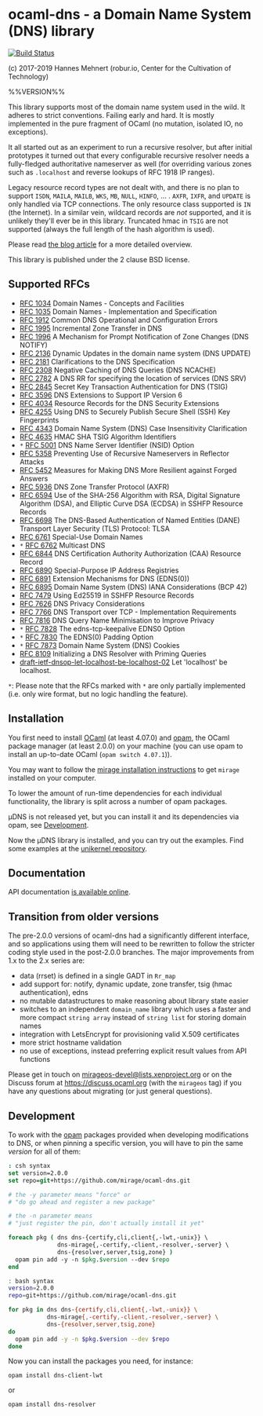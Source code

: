 # ocaml-dns - a Domain Name System (DNS) library

[![Build Status](https://travis-ci.org/mirage/ocaml-dns.svg?branch=master)](https://travis-ci.org/mirage/ocaml-dns)

(c) 2017-2019 Hannes Mehnert (robur.io, Center for the Cultivation of Technology)

%%VERSION%%

This library supports most of the domain name system used in the wild.  It
adheres to strict conventions.  Failing early and hard.  It is mostly
implemented in the pure fragment of OCaml (no mutation, isolated IO, no
exceptions).

It all started out as an experiment to run a recursive resolver, but after
initial prototypes it turned out that every configurable recursive resolver
needs a fully-fledged authoritative nameserver as well (for overriding various
zones such as `.localhost` and reverse lookups of RFC 1918 IP ranges).

Legacy resource record types are not dealt with, and there is no plan to support
`ISDN`, `MAILA`, `MAILB`, `WKS`, `MB`, `NULL`, `HINFO`, ... .  `AXFR`, `IXFR`,
and `UPDATE` is only handled via TCP connections.  The only resource class
supported is `IN` (the Internet).  In a similar vein, wildcard records are _not_
supported, and it is unlikely they'll ever be in this library.  Truncated hmac
in `TSIG` are not supported (always the full length of the hash algorithm is
used).

Please read [the blog article](https://hannes.nqsb.io/Posts/DNS) for a more
detailed overview.

This library is published under the 2 clause BSD license.

## Supported RFCs

* [RFC 1034](https://tools.ietf.org/html/rfc1034) Domain Names - Concepts and Facilities
* [RFC 1035](https://tools.ietf.org/html/rfc1035) Domain Names - Implementation and Specification
* [RFC 1912](https://tools.ietf.org/html/rfc1912) Common DNS Operational and Configuration Errors
* [RFC 1995](https://tools.ietf.org/html/rfc1995) Incremental Zone Transfer in DNS
* [RFC 1996](https://tools.ietf.org/html/rfc1996) A Mechanism for Prompt Notification of Zone Changes (DNS NOTIFY)
* [RFC 2136](https://tools.ietf.org/html/rfc2136) Dynamic Updates in the domain name system (DNS UPDATE)
* [RFC 2181](https://tools.ietf.org/html/rfc2181) Clarifications to the DNS Specification
* [RFC 2308](https://tools.ietf.org/html/rfc2308) Negative Caching of DNS Queries (DNS NCACHE)
* [RFC 2782](https://tools.ietf.org/html/rfc2782) A DNS RR for specifying the location of services (DNS SRV)
* [RFC 2845](https://tools.ietf.org/html/rfc2845) Secret Key Transaction Authentication for DNS (TSIG)
* [RFC 3596](https://tools.ietf.org/html/rfc3596) DNS Extensions to Support IP Version 6
* [RFC 4034](https://tools.ietf.org/html/rfc4034) Resource Records for the DNS Security Extensions
* [RFC 4255](https://tools.ietf.org/html/rfc4255) Using DNS to Securely Publish Secure Shell (SSH) Key Fingerprints
* [RFC 4343](https://tools.ietf.org/html/rfc4343) Domain Name System (DNS) Case Insensitivity Clarification
* [RFC 4635](https://tools.ietf.org/html/rfc4635) HMAC SHA TSIG Algorithm Identifiers
* `*` [RFC 5001](https://tools.ietf.org/html/rfc5001) DNS Name Server Identifier (NSID) Option
* [RFC 5358](https://tools.ietf.org/html/rfc5358) Preventing Use of Recursive Nameservers in Reflector Attacks
* [RFC 5452](https://tools.ietf.org/html/rfc5452) Measures for Making DNS More Resilient against Forged Answers
* [RFC 5936](https://tools.ietf.org/html/rfc5936) DNS Zone Transfer Protocol (AXFR)
* [RFC 6594](https://tools.ietf.org/html/rfc6594) Use of the SHA-256 Algorithm with RSA, Digital Signature Algorithm (DSA), and Elliptic Curve DSA (ECDSA) in SSHFP Resource Records
* [RFC 6698](https://tools.ietf.org/html/rfc6698.html) The DNS-Based Authentication of Named Entities (DANE) Transport Layer Security (TLS) Protocol: TLSA
* [RFC 6761](https://tools.ietf.org/html/rfc6761) Special-Use Domain Names
* `*` [RFC 6762](https://tools.ietf.org/html/rfc6762) Multicast DNS
* [RFC 6844](https://tools.ietf.org/html/rfc6844) DNS Certification Authority Authorization (CAA) Resource Record
* [RFC 6890](https://tools.ietf.org/html/rfc6890) Special-Purpose IP Address Registries
* [RFC 6891](https://tools.ietf.org/html/rfc6891) Extension Mechanisms for DNS (EDNS(0))
* [RFC 6895](https://tools.ietf.org/html/rfc6895) Domain Name System (DNS) IANA Considerations (BCP 42)
* [RFC 7479](https://tools.ietf.org/html/rfc7479) Using Ed25519 in SSHFP Resource Records
* [RFC 7626](https://tools.ietf.org/html/rfc7626) DNS Privacy Considerations
* [RFC 7766](https://tools.ietf.org/html/rfc7766) DNS Transport over TCP - Implementation Requirements
* [RFC 7816](https://tools.ietf.org/html/rfc7816) DNS Query Name Minimisation to Improve Privacy
* `*` [RFC 7828](https://tools.ietf.org/html/rfc7828) The edns-tcp-keepalive EDNS0 Option
* `*` [RFC 7830](https://tools.ietf.org/html/rfc7830) The EDNS(0) Padding Option
* `*` [RFC 7873](https://tools.ietf.org/html/rfc7873) Domain Name System (DNS) Cookies
* [RFC 8109](https://tools.ietf.org/html/rfc8109) Initializing a DNS Resolver with Priming Queries
* [draft-ietf-dnsop-let-localhost-be-localhost-02](https://tools.ietf.org/html/draft-ietf-dnsop-let-localhost-be-localhost-02) Let 'localhost' be localhost.

`*`: Please note that the RFCs marked with `*` are only partially implemented
(i.e. only wire format, but no logic handling the feature).

## Installation

You first need to install [OCaml](https://ocaml.org) (at least 4.07.0) and
[opam](https://opam.ocaml.org), the OCaml package manager (at least 2.0.0) on
your machine (you can use opam to install an up-to-date OCaml (`opam switch
4.07.1`)).

You may want to follow the [mirage installation
instructions](https://mirage.io/wiki/install) to get `mirage` installed on your
computer.

To lower the amount of run-time dependencies for each individual functionality,
the library is split across a number of opam packages.

µDNS is not released yet, but you can install it and its dependencies via opam,
see [Development](#Development).

Now the µDNS library is installed, and you can try out the examples.  Find some
examples at the [unikernel repository](https://github.com/roburio/unikernels).

## Documentation

API documentation [is available online](https://mirage.github.io/ocaml-dns/).

## Transition from older versions

The pre-2.0.0 versions of ocaml-dns had a significantly different interface,
and so applications using them will need to be rewritten to follow the
stricter coding style used in the post-2.0.0 branches.  The major improvements
from 1.x to the 2.x series are:

- data (rrset) is defined in a single GADT in `Rr_map`
- add support for: notify, dynamic update, zone transfer, tsig (hmac authentication), edns
- no mutable datastructures to make reasoning about library state easier
- switches to an independent `domain_name` library which uses a faster and more
  compact `string array` instead of `string list` for storing domain names
- integration with LetsEncrypt for provisioning valid X.509 certificates
- more strict hostname validation
- no use of exceptions, instead preferring explicit result values from API functions

Please get in touch on <mirageos-devel@lists.xenproject.org> or on the Discuss forum
at <https://discuss.ocaml.org> (with the `mirageos` tag) if you have any questions
about migrating (or just general questions).

## Development

To work with the [opam](https://opam.ocaml.org/) packages provided when
developing modifications to DNS, or when pinning a specific version,
you will have to pin the same *version* for all of them:

```csh
: csh syntax
set version=2.0.0
set repo=git+https://github.com/mirage/ocaml-dns.git

# the -y parameter means "force" or
# "do go ahead and register a new package"

# the -n parameter means
# "just register the pin, don't actually install it yet"

foreach pkg ( dns dns-{certify,cli,client{,-lwt,-unix}} \
              dns-mirage{,-certify,-client,-resolver,-server} \
              dns-{resolver,server,tsig,zone} )
  opam pin add -y -n $pkg.$version --dev $repo
end
```

```bash
: bash syntax
version=2.0.0
repo=git+https://github.com/mirage/ocaml-dns.git

for pkg in dns dns-{certify,cli,client{,-lwt,-unix}} \
           dns-mirage{,-certify,-client,-resolver,-server} \
           dns-{resolver,server,tsig,zone}
do
  opam pin add -y -n $pkg.$version --dev $repo
done
```

Now you can install the packages you need, for instance:
```shell
opam install dns-client-lwt
```
or
```shell
opam install dns-resolver
```
